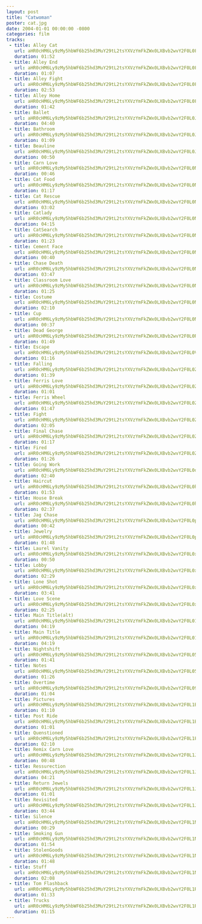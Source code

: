 ```yaml
---
layout: post
title: "Catwoman"
poster: cat.jpg
date: 2004-01-01 00:00:00 -0800
categories: film
tracks:
 - title: Alley Cat
   url: aHR0cHM6Ly9zMy5hbWF6b25hd3MuY29tL2tsYXVzYmFkZWx0LXBvb2wvY2F0L0FsbGV5IENhdC5tcDM=
   duration: 01:52
 - title: Alley End
   url: aHR0cHM6Ly9zMy5hbWF6b25hd3MuY29tL2tsYXVzYmFkZWx0LXBvb2wvY2F0L0FsbGV5IEVuZC5tcDM=
   duration: 01:07
 - title: Alley Fight
   url: aHR0cHM6Ly9zMy5hbWF6b25hd3MuY29tL2tsYXVzYmFkZWx0LXBvb2wvY2F0L0FsbGV5IEZpZ2h0Lm1wMw==
   duration: 02:53
 - title: Alley Home
   url: aHR0cHM6Ly9zMy5hbWF6b25hd3MuY29tL2tsYXVzYmFkZWx0LXBvb2wvY2F0L0FsbGV5IEhvbWUubXAz
   duration: 01:42
 - title: Ballet
   url: aHR0cHM6Ly9zMy5hbWF6b25hd3MuY29tL2tsYXVzYmFkZWx0LXBvb2wvY2F0L0JhbGxldC5tcDM=
   duration: 04:40
 - title: Bathroom
   url: aHR0cHM6Ly9zMy5hbWF6b25hd3MuY29tL2tsYXVzYmFkZWx0LXBvb2wvY2F0L0JhdGhyb29tLm1wMw==
   duration: 01:09
 - title: Beauline
   url: aHR0cHM6Ly9zMy5hbWF6b25hd3MuY29tL2tsYXVzYmFkZWx0LXBvb2wvY2F0L0JlYXVsaW5lLm1wMw==
   duration: 00:50
 - title: Carn Love
   url: aHR0cHM6Ly9zMy5hbWF6b25hd3MuY29tL2tsYXVzYmFkZWx0LXBvb2wvY2F0L0Nhcm4gTG92ZS5tcDM=
   duration: 00:46
 - title: Cat Food
   url: aHR0cHM6Ly9zMy5hbWF6b25hd3MuY29tL2tsYXVzYmFkZWx0LXBvb2wvY2F0L0NhdCBGb29kLm1wMw==
   duration: 01:17
 - title: Cat Rescue
   url: aHR0cHM6Ly9zMy5hbWF6b25hd3MuY29tL2tsYXVzYmFkZWx0LXBvb2wvY2F0L0NhdCBSZXNjdWUubXAz
   duration: 03:02
 - title: Catlady
   url: aHR0cHM6Ly9zMy5hbWF6b25hd3MuY29tL2tsYXVzYmFkZWx0LXBvb2wvY2F0L0NhdGxhZHkubXAz
   duration: 04:15
 - title: CatSearch
   url: aHR0cHM6Ly9zMy5hbWF6b25hd3MuY29tL2tsYXVzYmFkZWx0LXBvb2wvY2F0L0NhdFNlYXJjaC5tcDM=
   duration: 01:23
 - title: Cement Face
   url: aHR0cHM6Ly9zMy5hbWF6b25hd3MuY29tL2tsYXVzYmFkZWx0LXBvb2wvY2F0L0NlbWVudCBGYWNlLm1wMw==
   duration: 00:40
 - title: Chase Death
   url: aHR0cHM6Ly9zMy5hbWF6b25hd3MuY29tL2tsYXVzYmFkZWx0LXBvb2wvY2F0L0NoYXNlIERlYXRoLm1wMw==
   duration: 03:47
 - title: Classroom Love
   url: aHR0cHM6Ly9zMy5hbWF6b25hd3MuY29tL2tsYXVzYmFkZWx0LXBvb2wvY2F0L0NsYXNzcm9vbSBMb3ZlLm1wMw==
   duration: 01:25
 - title: Costume
   url: aHR0cHM6Ly9zMy5hbWF6b25hd3MuY29tL2tsYXVzYmFkZWx0LXBvb2wvY2F0L0Nvc3R1bWUubXAz
   duration: 02:10
 - title: Cup
   url: aHR0cHM6Ly9zMy5hbWF6b25hd3MuY29tL2tsYXVzYmFkZWx0LXBvb2wvY2F0L0N1cC5tcDM=
   duration: 00:37
 - title: Dead George
   url: aHR0cHM6Ly9zMy5hbWF6b25hd3MuY29tL2tsYXVzYmFkZWx0LXBvb2wvY2F0L0RlYWQgR2VvcmdlLm1wMw==
   duration: 01:49
 - title: Escape
   url: aHR0cHM6Ly9zMy5hbWF6b25hd3MuY29tL2tsYXVzYmFkZWx0LXBvb2wvY2F0L0VzY2FwZS5tcDM=
   duration: 01:16
 - title: Falling
   url: aHR0cHM6Ly9zMy5hbWF6b25hd3MuY29tL2tsYXVzYmFkZWx0LXBvb2wvY2F0L0ZhbGxpbmcubXAz
   duration: 01:39
 - title: Ferris Love
   url: aHR0cHM6Ly9zMy5hbWF6b25hd3MuY29tL2tsYXVzYmFkZWx0LXBvb2wvY2F0L0ZlcnJpcyBMb3ZlLm1wMw==
   duration: 01:01
 - title: Ferris Wheel
   url: aHR0cHM6Ly9zMy5hbWF6b25hd3MuY29tL2tsYXVzYmFkZWx0LXBvb2wvY2F0L0ZlcnJpcyBXaGVlbC5tcDM=
   duration: 01:47
 - title: Fight
   url: aHR0cHM6Ly9zMy5hbWF6b25hd3MuY29tL2tsYXVzYmFkZWx0LXBvb2wvY2F0L0ZpZ2h0Lm1wMw==
   duration: 02:05
 - title: Final Chase
   url: aHR0cHM6Ly9zMy5hbWF6b25hd3MuY29tL2tsYXVzYmFkZWx0LXBvb2wvY2F0L0ZpbmFsIENoYXNlLm1wMw==
   duration: 01:17
 - title: Fired
   url: aHR0cHM6Ly9zMy5hbWF6b25hd3MuY29tL2tsYXVzYmFkZWx0LXBvb2wvY2F0L0ZpcmVkLm1wMw==
   duration: 01:26
 - title: Going Work
   url: aHR0cHM6Ly9zMy5hbWF6b25hd3MuY29tL2tsYXVzYmFkZWx0LXBvb2wvY2F0L0dvaW5nIFdvcmsubXAz
   duration: 02:40
 - title: Haircut
   url: aHR0cHM6Ly9zMy5hbWF6b25hd3MuY29tL2tsYXVzYmFkZWx0LXBvb2wvY2F0L0hhaXJjdXQubXAz
   duration: 01:53
 - title: House Break
   url: aHR0cHM6Ly9zMy5hbWF6b25hd3MuY29tL2tsYXVzYmFkZWx0LXBvb2wvY2F0L0hvdXNlIEJyZWFrLm1wMw==
   duration: 02:37
 - title: Jag Chase
   url: aHR0cHM6Ly9zMy5hbWF6b25hd3MuY29tL2tsYXVzYmFkZWx0LXBvb2wvY2F0L0phZyBDaGFzZS5tcDM=
   duration: 00:42
 - title: Jewelry
   url: aHR0cHM6Ly9zMy5hbWF6b25hd3MuY29tL2tsYXVzYmFkZWx0LXBvb2wvY2F0L0pld2VscnkubXAz
   duration: 01:48
 - title: Laurel Vanity
   url: aHR0cHM6Ly9zMy5hbWF6b25hd3MuY29tL2tsYXVzYmFkZWx0LXBvb2wvY2F0L0xhdXJlbCBWYW5pdHkubXAz
   duration: 00:50
 - title: Lobby
   url: aHR0cHM6Ly9zMy5hbWF6b25hd3MuY29tL2tsYXVzYmFkZWx0LXBvb2wvY2F0L0xvYmJ5Lm1wMw==
   duration: 02:29
 - title: Lone Shot
   url: aHR0cHM6Ly9zMy5hbWF6b25hd3MuY29tL2tsYXVzYmFkZWx0LXBvb2wvY2F0L0xvbmUgU2hvdC5tcDM=
   duration: 03:41
 - title: Love Scene
   url: aHR0cHM6Ly9zMy5hbWF6b25hd3MuY29tL2tsYXVzYmFkZWx0LXBvb2wvY2F0L0xvdmUgU2NlbmUubXAz
   duration: 02:25
 - title: Main Title(alt)
   url: aHR0cHM6Ly9zMy5hbWF6b25hd3MuY29tL2tsYXVzYmFkZWx0LXBvb2wvY2F0L01haW4gVGl0bGUoYWx0KS5tcDM=
   duration: 04:19
 - title: Main Title
   url: aHR0cHM6Ly9zMy5hbWF6b25hd3MuY29tL2tsYXVzYmFkZWx0LXBvb2wvY2F0L01haW4gVGl0bGUubXAz
   duration: 04:19
 - title: Nightshift 
   url: aHR0cHM6Ly9zMy5hbWF6b25hd3MuY29tL2tsYXVzYmFkZWx0LXBvb2wvY2F0L05pZ2h0c2hpZnQubXAz
   duration: 01:41
 - title: Notes
   url: aHR0cHM6Ly9zMy5hbWF6b25hd3MuY29tL2tsYXVzYmFkZWx0LXBvb2wvY2F0L05vdGVzLm1wMw==
   duration: 01:26
 - title: Overtime
   url: aHR0cHM6Ly9zMy5hbWF6b25hd3MuY29tL2tsYXVzYmFkZWx0LXBvb2wvY2F0L092ZXJ0aW1lLm1wMw==
   duration: 01:04
 - title: Pictures
   url: aHR0cHM6Ly9zMy5hbWF6b25hd3MuY29tL2tsYXVzYmFkZWx0LXBvb2wvY2F0L1BpY3R1cmVzLm1wMw==
   duration: 01:10
 - title: Post Ride
   url: aHR0cHM6Ly9zMy5hbWF6b25hd3MuY29tL2tsYXVzYmFkZWx0LXBvb2wvY2F0L1Bvc3QgUmlkZS5tcDM=
   duration: 01:01
 - title: Quenstioned
   url: aHR0cHM6Ly9zMy5hbWF6b25hd3MuY29tL2tsYXVzYmFkZWx0LXBvb2wvY2F0L1F1ZW5zdGlvbmVkLm1wMw==
   duration: 02:10
 - title: Remix Carn Love 
   url: aHR0cHM6Ly9zMy5hbWF6b25hd3MuY29tL2tsYXVzYmFkZWx0LXBvb2wvY2F0L1JlbWl4IENhcm4gTG92ZS5tcDM=
   duration: 00:48
 - title: Ressurection
   url: aHR0cHM6Ly9zMy5hbWF6b25hd3MuY29tL2tsYXVzYmFkZWx0LXBvb2wvY2F0L1Jlc3N1cmVjdGlvbi5tcDM=
   duration: 04:21
 - title: Return Jewels
   url: aHR0cHM6Ly9zMy5hbWF6b25hd3MuY29tL2tsYXVzYmFkZWx0LXBvb2wvY2F0L1JldHVybiBKZXdlbHMubXAz
   duration: 01:01
 - title: Revisited
   url: aHR0cHM6Ly9zMy5hbWF6b25hd3MuY29tL2tsYXVzYmFkZWx0LXBvb2wvY2F0L1JldmlzaXRlZC5tcDM=
   duration: 03:44
 - title: Silence
   url: aHR0cHM6Ly9zMy5hbWF6b25hd3MuY29tL2tsYXVzYmFkZWx0LXBvb2wvY2F0L1NpbGVuY2UubXAz
   duration: 00:29
 - title: Smoking Gun
   url: aHR0cHM6Ly9zMy5hbWF6b25hd3MuY29tL2tsYXVzYmFkZWx0LXBvb2wvY2F0L1Ntb2tpbmcgR3VuLm1wMw==
   duration: 01:54
 - title: StolenGoods
   url: aHR0cHM6Ly9zMy5hbWF6b25hd3MuY29tL2tsYXVzYmFkZWx0LXBvb2wvY2F0L1N0b2xlbkdvb2RzLm1wMw==
   duration: 01:48
 - title: Stuff
   url: aHR0cHM6Ly9zMy5hbWF6b25hd3MuY29tL2tsYXVzYmFkZWx0LXBvb2wvY2F0L1N0dWZmLm1wMw==
   duration: 02:08
 - title: Tom Flashback
   url: aHR0cHM6Ly9zMy5hbWF6b25hd3MuY29tL2tsYXVzYmFkZWx0LXBvb2wvY2F0L1RvbSBGbGFzaGJhY2subXAz
   duration: 01:33
 - title: Trucks
   url: aHR0cHM6Ly9zMy5hbWF6b25hd3MuY29tL2tsYXVzYmFkZWx0LXBvb2wvY2F0L1RydWNrcy5tcDM=
   duration: 01:15
---
```

